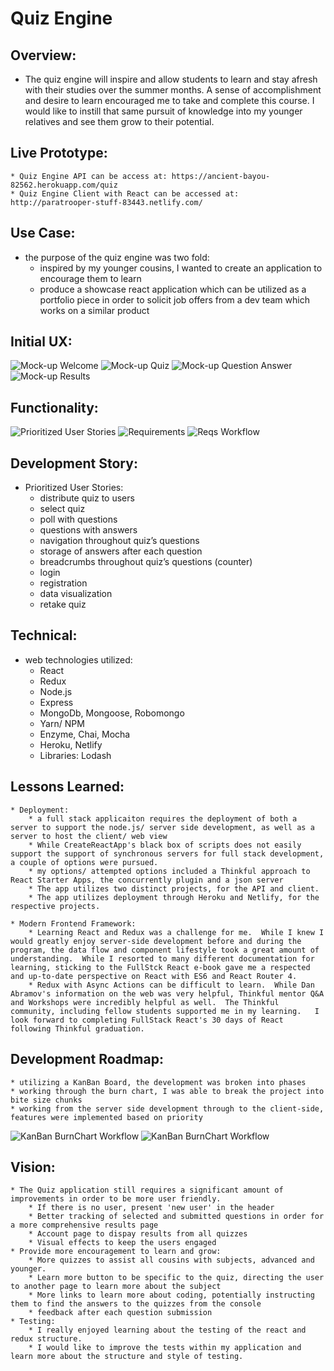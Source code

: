 # Quiz Engine

## Overview:
* The quiz engine will inspire and allow students to learn and stay afresh with their studies over the summer months. A sense of accomplishment and desire to learn encouraged me to take and complete this course.  I would like to instill that same pursuit of knowledge into my younger relatives and see them grow to their potential.  

## Live Prototype:
	* Quiz Engine API can be access at: https://ancient-bayou-82562.herokuapp.com/quiz
	* Quiz Engine Client with React can be accessed at: http://paratrooper-stuff-83443.netlify.com/

## Use Case:

* the purpose of the quiz engine was two fold:
	* inspired by my younger cousins, I wanted to create an application to encourage them to learn
	* produce a showcase react application which can be utilized as a portfolio piece in order to solicit job offers from a dev team which works on a similar product

## Initial UX:
![Mock-up Welcome](./assets/documentation/MockUp_Welcome.Splash.png "Mock-up Welcome")
![Mock-up Quiz](./assets/documentation/MockUp_Welcome.Quiz.png "Mock-up Quiz")
![Mock-up Question Answer](./assets/documentation/MockUp_QuestionAndAnswer.png "Mock-up Question Answer")
![Mock-up Results](./assets/documentation/MockUp_Results.png "Mock-up Results")

## Functionality:
![Prioritized User Stories](./assets/documentation/PrioritizedUserStories.png "Prioritized User Stories")
![Requirements](./assets/documentation/Reqs_Requirements.png "Requirements")
![Reqs Workflow](./assets/documentation/Reqs_WorkFlow.png "Requirements for Workflow")


## Development Story:
* Prioritized User Stories:
	* distribute quiz to users
	* select quiz
	* poll with questions
	* questions with answers
	* navigation throughout quiz’s questions
	* storage of answers after each question
	* breadcrumbs throughout quiz’s questions (counter)
	* login
	* registration
	* data visualization
	* retake quiz

## Technical:
* web technologies utilized:
	* React
	* Redux
	* Node.js
	* Express
	* MongoDb, Mongoose, Robomongo
	* Yarn/ NPM
	* Enzyme, Chai, Mocha
	* Heroku, Netlify
	* Libraries: Lodash

## Lessons Learned:
	* Deployment:
		* a full stack applicaiton requires the deployment of both a server to support the node.js/ server side development, as well as a server to host the client/ web view
		* While CreateReactApp's black box of scripts does not easily support the support of synchronous servers for full stack development, a couple of options were pursued.  
		* my options/ attempted options included a Thinkful approach to React Starter Apps, the concurrently plugin and a json server
		* The app utilizes two distinct projects, for the API and client.
		* The app utilizes deployment through Heroku and Netlify, for the respective projects. 

	* Modern Frontend Framework:
		* Learning React and Redux was a challenge for me.  While I knew I would greatly enjoy server-side development before and during the program, the data flow and component lifestyle took a great amount of understanding.  While I resorted to many different documentation for learning, sticking to the FullStck React e-book gave me a respected and up-to-date perspective on React with ES6 and React Router 4.  
		* Redux with Async Actions can be difficult to learn.  While Dan Abramov's information on the web was very helpful, Thinkful mentor Q&A and Workshops were incredibly helpful as well.  The Thinkful community, including fellow students supported me in my learning.   I look forward to completing FullStack React's 30 days of React following Thinkful graduation. 


## Development Roadmap:
	* utilizing a KanBan Board, the development was broken into phases
	* working through the burn chart, I was able to break the project into bite size chunks
	* working from the server side development through to the client-side, features were implemented based on priority
![KanBan BurnChart Workflow](./assets/documentation/ImplementationProcess_BurnChart.png "KanBan BurnChart")
![KanBan BurnChart Workflow](./assets/documentation/Implementation_BurnChart_Process.png "KanBan BurnChart Workflow")

## Vision:
	* The Quiz application still requires a significant amount of improvements in order to be more user friendly.  
		* If there is no user, present 'new user' in the header
		* Better tracking of selected and submitted questions in order for a more comprehensive results page
		* Account page to dispay results from all quizzes
		* Visual effects to keep the users engaged
	* Provide more encouragement to learn and grow:
		* More quizzes to assist all cousins with subjects, advanced and younger.
		* Learn more button to be specific to the quiz, directing the user to another page to learn more about the subject
		* More links to learn more about coding, potentially instructing them to find the answers to the quizzes from the console
		* feedback after each question submission
	* Testing:
		* I really enjoyed learning about the testing of the react and redux structure.  
		* I would like to improve the tests within my application and learn more about the structure and style of testing.  

